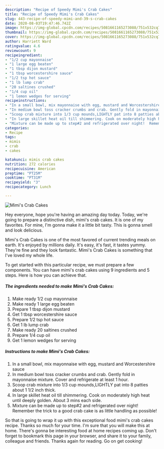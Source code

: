 ```yaml
---
description: "Recipe of Speedy Mimi's Crab Cakes"
title: "Recipe of Speedy Mimi's Crab Cakes"
slug: 443-recipe-of-speedy-mimi-and-39-s-crab-cakes
date: 2020-08-03T19:47:46.742Z
image: https://img-global.cpcdn.com/recipes/5081661165273088/751x532cq70/mimis-crab-cakes-recipe-main-photo.jpg
thumbnail: https://img-global.cpcdn.com/recipes/5081661165273088/751x532cq70/mimis-crab-cakes-recipe-main-photo.jpg
cover: https://img-global.cpcdn.com/recipes/5081661165273088/751x532cq70/mimis-crab-cakes-recipe-main-photo.jpg
author: Harriett Ward
ratingvalue: 4.6
reviewcount: 9
recipeingredient:
- "1/2 cup mayonnaise"
- "1 large egg beaten"
- "1 tbsp dijon mustard"
- "1 tbsp worcestershire sauce"
- "1/2 tsp hot sauce"
- "1 lb lump crab"
- "20 saltines crushed"
- "1/4 cup oil"
- "1 lemon wedges for serving"
recipeinstructions:
- "In a small bowl, mix mayonnaise with egg, mustard and Worcestershire sauce"
- "In medium bowl toss cracker crumbs and crab. Gently fold in mayonnaise mixture. Cover and refrigerate at least 1 hour."
- "Scoop crab mixture into 1/3 cup mounds,LIGHTLY pat into 8 patties about 1 1/2 inch thick."
- "In large skillet heat oil till shimmering. Cook on moderately high heat until deeply golden. About 3 mins each side."
- "Mixture can be made up to step#2 and refrigerated over night!  Remember the trick to a good crab cake is as little handling as possible!"
categories:
- Recipe
tags:
- mimis
- crab
- cakes

katakunci: mimis crab cakes 
nutrition: 272 calories
recipecuisine: American
preptime: "PT25M"
cooktime: "PT31M"
recipeyield: "3"
recipecategory: Lunch

---
```



![Mimi&#39;s Crab Cakes](https://img-global.cpcdn.com/recipes/5081661165273088/751x532cq70/mimis-crab-cakes-recipe-main-photo.jpg)

Hey everyone, hope you're having an amazing day today. Today, we're going to prepare a distinctive dish, mimi&#39;s crab cakes. It is one of my favorites. For mine, I'm gonna make it a little bit tasty. This is gonna smell and look delicious.

Mimi&#39;s Crab Cakes is one of the most favored of current trending meals on earth. It's enjoyed by millions daily. It's easy, it's fast, it tastes yummy. They're fine and they look fantastic. Mimi&#39;s Crab Cakes is something that I've loved my whole life.




To get started with this particular recipe, we must prepare a few components. You can have mimi&#39;s crab cakes using 9 ingredients and 5 steps. Here is how you can achieve that.

<!--inarticleads1-->

##### The ingredients needed to make Mimi&#39;s Crab Cakes:

1. Make ready 1/2 cup mayonnaise
1. Make ready 1 large egg beaten
1. Prepare 1 tbsp dijon mustard
1. Get 1 tbsp worcestershire sauce
1. Prepare 1/2 tsp hot sauce
1. Get 1 lb lump crab
1. Make ready 20 saltines crushed
1. Prepare 1/4 cup oil
1. Get 1 lemon wedges for serving




<!--inarticleads2-->

##### Instructions to make Mimi&#39;s Crab Cakes:

1. In a small bowl, mix mayonnaise with egg, mustard and Worcestershire sauce
1. In medium bowl toss cracker crumbs and crab. Gently fold in mayonnaise mixture. Cover and refrigerate at least 1 hour.
1. Scoop crab mixture into 1/3 cup mounds,LIGHTLY pat into 8 patties about 1 1/2 inch thick.
1. In large skillet heat oil till shimmering. Cook on moderately high heat until deeply golden. About 3 mins each side.
1. Mixture can be made up to step#2 and refrigerated over night!  Remember the trick to a good crab cake is as little handling as possible!




So that is going to wrap it up with this exceptional food mimi&#39;s crab cakes recipe. Thanks so much for your time. I'm sure that you will make this at home. There's gonna be interesting food at home recipes coming up. Don't forget to bookmark this page in your browser, and share it to your family, colleague and friends. Thanks again for reading. Go on get cooking!
